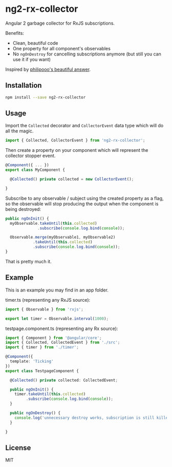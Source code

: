 # ng2-rx-collector

Angular 2 garbage collector for RxJS subscriptions.

Benefits:
- Clean, beautiful code
- One property for all component's observables
- No `ngOnDestroy` for cancelling subscriptions anymore (but still you can use it if you want)

Inspired by [philipooo's beautiful answer](http://stackoverflow.com/a/41015801/1990451).

## Installation

```sh
npm install --save ng2-rx-collector
```

## Usage

Import the `Collected` decorator and `CollectorEvent` data type which will do all the magic.

```ts
import { Collected, CollectorEvent } from 'ng2-rx-collector';
```

Then create a property on your component which will represent the collector stopper event.

```ts
@Component({ ... })
export class MyComponent {

  @Collected() private collected = new CollectorEvent();

}
```

Subscribe to any observable / subject using the created property as a flag, so the observable will stop producing the output when the component is being destroyed:

```ts
public ngOnInit() {
  myObservable.takeUntil(this.collected)
              .subscribe(console.log.bind(console));

  Observable.merge(myObservable1, myObservable2)
            .takeUntil(this.collected)
            .subscribe(console.log.bind(console));
}
```

That is pretty much it.

## Example

This is an example you may find in an app folder.

timer.ts (representing any RxJS source):

```ts
import { Observable } from 'rxjs';

export let timer = Observable.interval(1000);
```

testpage.component.ts (representing any Rx source):

```ts
import { Component } from '@angular/core';
import { Collected, CollectedEvent } from './src';
import { timer } from './timer';

@Component({
  template: 'Ticking'
})
export class TestpageComponent {

  @Collected() private collected: CollectedEvent;

  public ngOnInit() {
    timer.takeUntil(this.collected)
         .subscribe(console.log.bind(console));
  }

  public ngOnDestroy() {
    console.log('unnecessary destroy works, subscription is still killed');
  }

}
```

## License

MIT
